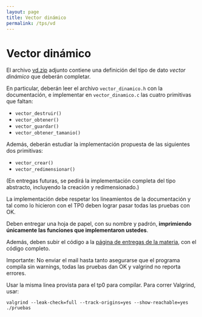 ```yaml
---
layout: page
title: Vector dinámico
permalink: /tps/vd
---
```


Vector dinámico
=======

El archivo [vd.zip](https://sites.google.com/site/fiuba7541rw/tps/vector-dinamico/vd.zip?attredirects=0&d=1)
adjunto contiene una definición del tipo de dato _vector dinámico_ que deberán completar.

En particular, deberán leer el archivo `vector_dinamico.h` con la documentación, e implementar en
`vector_dinamico.c` las cuatro primitivas que faltan:

- `vector_destruir()`
- `vector_obtener()`
- `vector_guardar()`
- `vector_obtener_tamanio()`

Además, deberán estudiar la implementación propuesta de las siguientes dos primitivas:

- `vector_crear()`
- `vector_redimensionar()`

(En entregas futuras, se pedirá la implementación completa del tipo abstracto, incluyendo la creación y redimensionado.)

La implementación debe respetar los lineamientos de la documentación y tal como lo hicieron con el TP0 deben lograr
pasar todas las pruebas con OK.

Deben entregar una hoja de papel, con su nombre y padrón,
**imprimiendo únicamente las funciones que implementaron ustedes**.

Además, deben subir el código a la [página de entregas de la materia](https://entregas.algoritmos7541-rw.tk/), con el código completo.

Importante: No enviar el mail hasta tanto asegurarse que el programa compila sin warnings, todas las pruebas dan OK y valgrind no reporta errores.

Usar la misma linea provista para el tp0 para compilar. Para correr Valgrind, usar:

    valgrind --leak-check=full --track-origins=yes --show-reachable=yes ./pruebas

